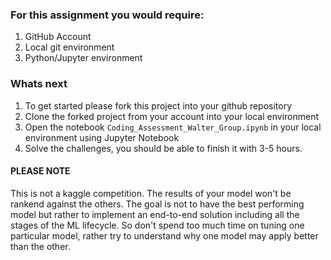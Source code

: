 ### For this assignment you would require:
1. GitHub Account
2. Local git environment
3. Python/Jupyter environment

### Whats next
1. To get started please fork this project into your github repository
2. Clone the forked project from your account into your local environment
3. Open the notebook `Coding_Assessment_Walter_Group.ipynb` in your local environment using Jupyter Notebook
4. Solve the challenges, you should be able to finish it with 3-5 hours.


#### PLEASE NOTE
This is not a kaggle competition. The results of your model won't be rankend against the others.
The goal is not to have the best performing model but rather to implement an end-to-end solution including 
all the stages of the ML lifecycle. So don't spend too much time on tuning one particular model, rather try
to understand why one model may apply better than the other.

